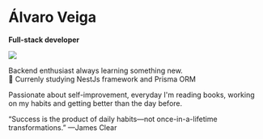 # Álvaro Veiga

**Full-stack developer**

<p><a href="mailto:alvaromrveiga@gmail.com">
  <img src="https://img.shields.io/badge/-alvaromrveiga@gmail.com-277ea3?logo=gmail&logoColor=white" />
</a></p>

Backend enthusiast always learning something new.  
🌱 Currenly studying NestJs framework and Prisma ORM

Passionate about self-improvement, everyday I'm reading books, working on my habits and getting better than the day before.

“Success is the product of daily habits—not once-in-a-lifetime transformations.” —James Clear

<!--
**alvaromrveiga/alvaromrveiga** is a ✨ _special_ ✨ repository because its `README.md` (this file) appears on your GitHub profile.

Here are some ideas to get you started:

- 🔭 I’m currently working on ...
- 🌱 I’m currently learning ...
- 👯 I’m looking to collaborate on ...
- 🤔 I’m looking for help with ...
- 💬 Ask me about ...
- 📫 How to reach me: ...
- 😄 Pronouns: ...
- ⚡ Fun fact: ...
-->
